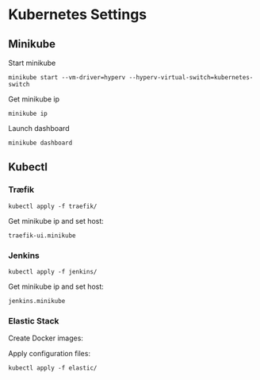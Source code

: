 # Kubernetes Settings

## Minikube

Start minikube

    minikube start --vm-driver=hyperv --hyperv-virtual-switch=kubernetes-switch

Get minikube ip

    minikube ip

Launch dashboard

    minikube dashboard

## Kubectl

### Træfik

    kubectl apply -f traefik/

Get minikube ip and set host:

    traefik-ui.minikube

### Jenkins

    kubectl apply -f jenkins/
   
Get minikube ip and set host:

    jenkins.minikube

### Elastic Stack

Create Docker images:

    

Apply configuration files:

    kubectl apply -f elastic/